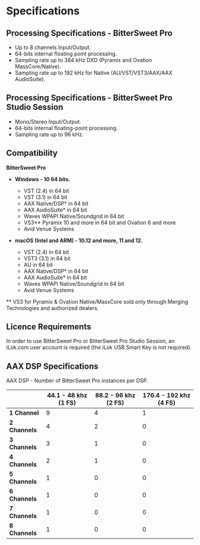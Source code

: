 # Specifications

## Processing Specifications - BitterSweet Pro

*   Up to 8 channels Input/Output.
*   64-bits internal floating point processing.
*   Sampling rate up to 384 kHz DXD (Pyramix and Ovation MassCore/Native).
*   Sampling rate up to 192 kHz for Native (AU/VST/VST3/AAX/AAX AudioSuite).

## Processing Specifications - BitterSweet Pro Studio Session

*   Mono/Stereo Input/Output.
*   64-bits internal floating-point processing.
*   Sampling rate up to 96 kHz.

## Compatibility

**BitterSweet Pro**

*   **Windows - 10 64 bits.**
    *   VST (2.4) in 64 bit
    *   VST (3.1) in 64 bit
    *   AAX Native/DSP\* in 64 bit
    *   AAX AudioSuite\* in 64 bit
    *   Waves WPAPI Native/Soundgrid in 64 bit
    *   VS3\*\* Pyramix 10 and more in 64 bit and Ovation 6 and more
    *   Avid Venue Systems

*   **macOS (Intel and ARM) - 10.12 and more, 11 and 12.**
    *   VST (2.4) in 64 bit
    *   VST3 (3.1) in 64 bit
    *   AU in 64 bit
    *   AAX Native/DSP\* in 64 bit
    *   AAX AudioSuite\* in 64 bit
    *   Waves WPAPI Native/Soundgrid in 64 bit
    *   Avid Venue Systems
    
\*\* VS3 for Pyramix & Ovation Native/MassCore sold only through Merging Technologies and authorized dealers.

## Licence Requirements

In order to use BitterSweet Pro or BitterSweet Pro Studio Session, an iLok.com user account is required (the iLok USB Smart Key is not required).

## AAX DSP Specifications

AAX DSP - Number of BitterSweet Pro instances per DSP.  

|                   | **44.1 - 48 khz (1 FS)** | **88.2 - 96 khz (2 FS)** | **176.4 - 192 khz (4 FS)** |
|-------------------|--------------------------|--------------------------|----------------------------|
| **1 Channel**     | 9                        | 4                        | 1                          |
| **2 Channels**    | 4                        | 2                        | 0                          |
| **3 Channels**    | 3                        | 1                        | 0                          |
| **4 Channels**    | 2                        | 1                        | 0                          |
| **5 Channels**    | 1                        | 0                        | 0                          |
| **6 Channels**    | 1                        | 0                        | 0                          |
| **7 Channels**    | 1                        | 0                        | 0                          |
| **8 Channels**    | 1                        | 0                        | 0                          |
